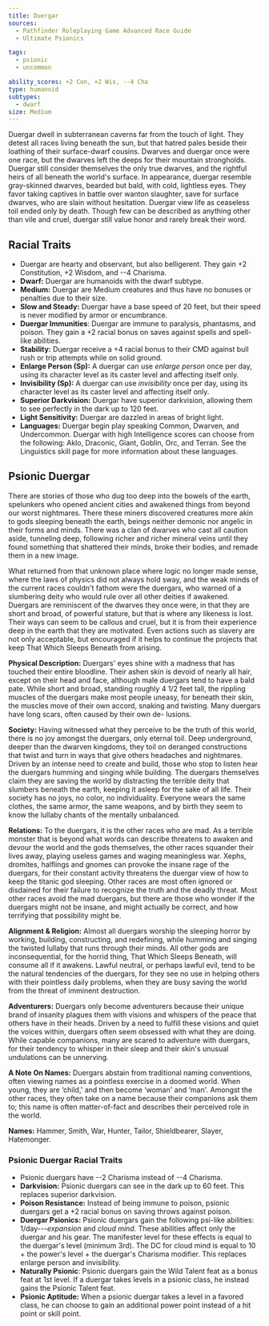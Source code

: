 ```yaml
---
title: Duergar
sources:
  - Pathfinder Roleplaying Game Advanced Race Guide
  - Ultimate Psionics

tags:
  - psionic
  - uncommon

ability_scores: +2 Con, +2 Wis, --4 Cha
type: humanoid
subtypes:
  - dwarf
size: Medium
---
```


Duergar dwell in subterranean caverns far from the touch of light. They detest all races living beneath the sun, but that hatred pales beside their loathing of their surface-dwarf cousins. Dwarves and duergar once were one race, but the dwarves left the deeps for their mountain strongholds. Duergar still consider themselves the only true dwarves, and the rightful heirs of all beneath the world's surface. In appearance, duergar resemble gray-skinned dwarves, bearded but bald, with cold, lightless eyes. They favor taking captives in battle over wanton slaughter, save for surface dwarves, who are slain without hesitation. Duergar view life as ceaseless toil ended only by death. Though few can be described as anything other than vile and cruel, duergar still value honor and rarely break their word.

## Racial Traits

- Duergar are hearty and observant, but also belligerent. They gain +2 Constitution, +2 Wisdom, and --4 Charisma.
- **Dwarf:** Duergar are humanoids with the dwarf subtype.
- **Medium:** Duergar are Medium creatures and thus have no bonuses or penalties due to their size.
- **Slow and Steady:** Duergar have a base speed of 20 feet, but their speed is never modified by armor or encumbrance.
- **Duergar Immunities**: Duergar are immune to paralysis, phantasms, and poison. They gain a +2 racial bonus on saves against spells and spell-like abilities.
- **Stability:** Duergar receive a +4 racial bonus to their CMD against bull rush or trip attempts while on solid ground.
- **Enlarge Person (Sp):** A duergar can use *enlarge person* once per day, using its character level as its caster level and affecting itself only.
- **Invisibility (Sp):** A duergar can use *invisibility* once per day, using its character level as its caster level and affecting itself only.
- **Superior Darkvision:** Duergar have superior darkvision, allowing them to see perfectly in the dark up to 120 feet.
- **Light Sensitivity:** Duergar are dazzled in areas of bright light.
- **Languages:** Duergar begin play speaking Common, Dwarven, and Undercommon. Duergar with high Intelligence scores can choose from the following: Aklo, Draconic, Giant, Goblin, Orc, and Terran. See the Linguistics skill page for more information about these languages.

## Psionic Duergar

There are stories of those who dug too deep into the bowels of the earth, spelunkers who opened ancient cities and awakened things from beyond our worst nightmares. There these miners discovered creatures more akin to gods sleeping beneath the earth, beings neither demonic nor angelic in their forms and minds. There was a clan of dwarves who cast all caution aside, tunneling deep, following richer and richer mineral veins until they found something that shattered their minds, broke their bodies, and remade them in a new image.

What returned from that unknown place where logic no longer made sense, where the laws of physics did not always hold sway, and the weak minds of the current races couldn't fathom were the duergars, who warned of a slumbering deity who would rule over all other deities if awakened. Duergars are reminiscent of the dwarves they once were, in that they are short and broad, of powerful stature, but that is where any likeness is lost. Their ways can seem to be callous and cruel, but it is from their experience deep in the earth that they are motivated. Even actions such as slavery are not only acceptable, but encouraged if it helps to continue the projects that keep That Which Sleeps Beneath from arising.

**Physical Description:** Duergars' eyes shine with a madness that has touched their entire bloodline. Their ashen skin is devoid of nearly all hair, except on their head and face, although male duergars tend to have a bald pate. While short and broad, standing roughly 4 1/2 feet tall, the rippling muscles of the duergars make most people uneasy, for beneath their skin, the muscles move of their own accord, snaking and twisting. Many duergars have long scars, often caused by their own de- lusions.

**Society:** Having witnessed what they perceive to be the truth of this world, there is no joy amongst the duergars, only eternal toil. Deep underground, deeper than the dwarven kingdoms, they toil on deranged constructions that twist and turn in ways that give others headaches and nightmares. Driven by an intense need to create and build, those who stop to listen hear the duergars humming and singing while building. The duergars themselves claim they are saving the world by distracting the terrible deity that slumbers beneath the earth, keeping it asleep for the sake of all life. Their society has no joys, no color, no individuality. Everyone wears the same clothes, the same armor, the same weapons, and by birth they seem to know the lullaby chants of the mentally unbalanced.

**Relations:** To the duergars, it is the other races who are mad. As a terrible monster that is beyond what words can describe threatens to awaken and devour the world and the gods themselves, the other races squander their lives away, playing useless games and waging meaningless war. Xephs, dromites, halflings and gnomes can provoke the insane rage of the duergars, for their constant activity threatens the duergar view of how to keep the titanic god sleeping. Other races are most often ignored or disdained for their failure to recognize the truth and the deadly threat. Most other races avoid the mad duergars, but there are those who wonder if the duergars might not be insane, and might actually be correct, and how terrifying that possibility might be.

**Alignment & Religion:** Almost all duergars worship the sleeping horror by working, building, constructing, and redefining, while humming and singing the twisted lullaby that runs through their minds. All other gods are inconsequential, for the horrid thing, That Which Sleeps Beneath, will consume all if it awakens. Lawful neutral, or perhaps lawful evil, tend to be the natural tendencies of the duergars, for they see no use in helping others with their pointless daily problems, when they are busy saving the world from the threat of imminent destruction.

**Adventurers:** Duergars only become adventurers because their unique brand of insanity plagues them with visions and whispers of the peace that others have in their heads. Driven by a need to fulfill these visions and quiet the voices within, duergars often seem obsessed with what they are doing. While capable companions, many are scared to adventure with duergars, for their tendency to whisper in their sleep and their skin's unusual undulations can be unnerving.

**A Note On Names:** Duergars abstain from traditional naming conventions, often viewing names as a pointless exercise in a doomed world. When young, they are
‘child,' and then become ‘woman' and ‘man'. Amongst the other races, they often take on a name because their companions ask them to; this name is often matter-of-fact and describes their perceived role in the world.

**Names:** Hammer, Smith, War, Hunter, Tailor, Shieldbearer, Slayer, Hatemonger.

### Psionic Duergar Racial Traits

- Psionic duergars have --2 Charisma instead of --4 Charisma.
- **Darkvision:** Psionic duergars can see in the dark up to 60 feet. This replaces superior darkvision.
- **Poison Resistance:** Instead of being immune to poison, psionic duergars get a +2 racial bonus on saving throws against poison.
- **Duergar Psionics:** Psionic duergars gain the following psi-like abilities: 1/day---*expansion* and *cloud mind*. These abilities affect only the duergar and his gear. The manifester level for these effects is equal to the duergar's level (minimum 3rd). The DC for cloud mind is equal to 10 + the power's level + the duergar's Charisma modifier. This replaces enlarge person and invisibility.
- **Naturally Psionic**: Psionic duergars gain the Wild Talent feat as a bonus feat at 1st level. If a duergar takes levels in a psionic class, he instead gains the Psionic Talent feat.
- **Psionic Aptitude:** When a psionic duergar takes a level in a favored class, he can choose to gain an additional power point instead of a hit point or skill point.
